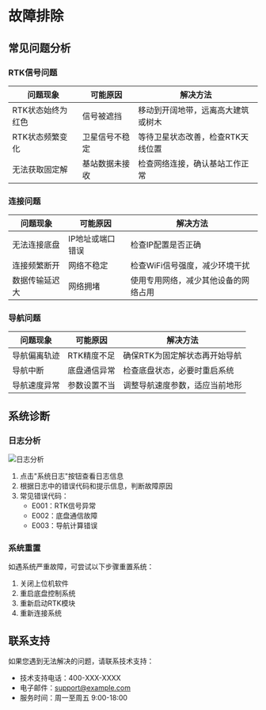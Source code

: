 # 故障排除

## 常见问题分析

### RTK信号问题

| 问题现象 | 可能原因 | 解决方法 |
|---------|---------|---------|
| RTK状态始终为红色 | 信号被遮挡 | 移动到开阔地带，远离高大建筑或树木 |
| RTK状态频繁变化 | 卫星信号不稳定 | 等待卫星状态改善，检查RTK天线位置 |
| 无法获取固定解 | 基站数据未接收 | 检查网络连接，确认基站工作正常 |

### 连接问题

| 问题现象 | 可能原因 | 解决方法 |
|---------|---------|---------|
| 无法连接底盘 | IP地址或端口错误 | 检查IP配置是否正确 |
| 连接频繁断开 | 网络不稳定 | 检查WiFi信号强度，减少环境干扰 |
| 数据传输延迟大 | 网络拥堵 | 使用专用网络，减少其他设备的网络占用 |

### 导航问题

| 问题现象 | 可能原因 | 解决方法 |
|---------|---------|---------|
| 导航偏离轨迹 | RTK精度不足 | 确保RTK为固定解状态再开始导航 |
| 导航中断 | 底盘通信异常 | 检查底盘状态，必要时重启系统 |
| 导航速度异常 | 参数设置不当 | 调整导航速度参数，适应当前地形 |

## 系统诊断

### 日志分析

![日志分析](/images/rtk-navigation/media/image4.png)

1. 点击"系统日志"按钮查看日志信息
2. 根据日志中的错误代码和提示信息，判断故障原因
3. 常见错误代码：
   - E001：RTK信号异常
   - E002：底盘通信故障
   - E003：导航计算错误

### 系统重置

如遇系统严重故障，可尝试以下步骤重置系统：

1. 关闭上位机软件
2. 重启底盘控制系统
3. 重新启动RTK模块
4. 重新连接系统

## 联系支持

如果您遇到无法解决的问题，请联系技术支持：

- 技术支持电话：400-XXX-XXXX
- 电子邮件：support@example.com
- 服务时间：周一至周五 9:00-18:00 